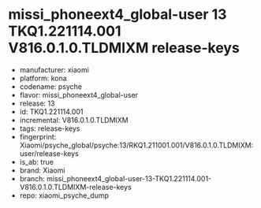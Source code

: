 # missi_phoneext4_global-user 13 TKQ1.221114.001 V816.0.1.0.TLDMIXM release-keys
- manufacturer: xiaomi
- platform: kona
- codename: psyche
- flavor: missi_phoneext4_global-user
- release: 13
- id: TKQ1.221114.001
- incremental: V816.0.1.0.TLDMIXM
- tags: release-keys
- fingerprint: Xiaomi/psyche_global/psyche:13/RKQ1.211001.001/V816.0.1.0.TLDMIXM:user/release-keys
- is_ab: true
- brand: Xiaomi
- branch: missi_phoneext4_global-user-13-TKQ1.221114.001-V816.0.1.0.TLDMIXM-release-keys
- repo: xiaomi_psyche_dump
